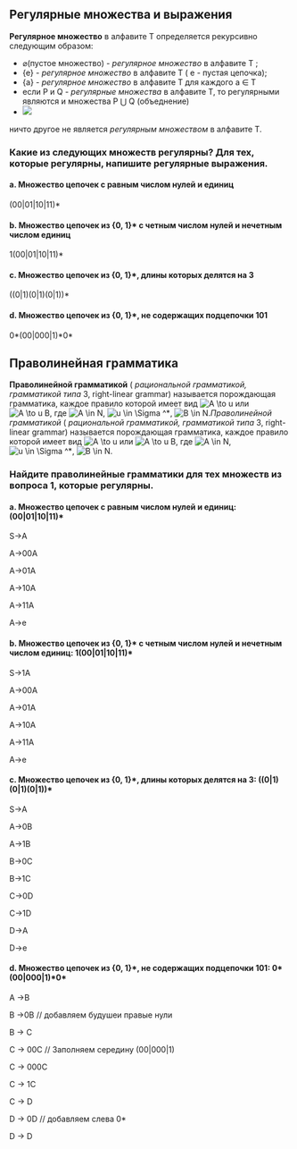 ## Регулярные множества и выражения

**Регулярное множество** в алфавите T определяется рекурсивно следующим образом:

- ⌀(пустое множество) - *регулярное множество* в алфавите T ;
- {e} - *регулярное множество* в алфавите T ( e - пустая цепочка);
- {a} - *регулярное множество* в алфавите T для каждого a ∈ T
- если P и Q - *регулярные множества* в алфавите T, то регулярными являются и множества P ⋃ Q (объеднение)
- ![](https://helpiks.org/helpiksorg/baza8/58407069271.files/image011.gif)

ничто другое не является *регулярным множеством* в алфавите T.

### Какие из следующих множеств регулярны? Для тех, которые регулярны, напишите регулярные выражения.

#### a. Множество цепочек с равным числом нулей и единиц

(00|01|10|11)*

#### b. Множество цепочек из \{0, 1\}* с четным числом нулей и нечетным числом единиц

1(00|01|10|11)*

#### с. Множество цепочек из  \{0, 1\}*, длины которых делятся на 3

((0|1)(0|1)(0|1))*

#### d. Множество цепочек из \{0, 1\}\*, не содержащих подцепочки 101

0\*(00|000|1)\*0\*


## Праволинейная грамматика

**Праволинейной грамматикой** ( *рациональной грамматикой, грамматикой типа* 3, right-linear grammar) называется порождающая грамматика, каждое правило которой имеет вид ![A \to u](https://intuit.ru/sites/default/files/tex_cache/72ea269fb6373ac5eb1b82ad7e8fe917.png) или ![A \to u B](https://intuit.ru/sites/default/files/tex_cache/e389c91186f0c8ae4b2e3db55b255d15.png), где ![A \in N](https://intuit.ru/sites/default/files/tex_cache/92b236cff9e259de9c0955621bae6042.png), ![u \in \Sigma ^*](https://intuit.ru/sites/default/files/tex_cache/088ef54cb3d4d53db4ae7475bb40d26d.png), ![B \in N](https://intuit.ru/sites/default/files/tex_cache/570f600c512264a5661b5bde53678c7e.png).*Праволинейной грамматикой* ( *рациональной грамматикой, грамматикой типа* 3, right-linear []()grammar) называется порождающая грамматика, каждое правило которой имеет вид ![A \to u](https://intuit.ru/sites/default/files/tex_cache/72ea269fb6373ac5eb1b82ad7e8fe917.png) или ![A \to u B](https://intuit.ru/sites/default/files/tex_cache/e389c91186f0c8ae4b2e3db55b255d15.png), где ![A \in N](https://intuit.ru/sites/default/files/tex_cache/92b236cff9e259de9c0955621bae6042.png), ![u \in \Sigma ^*](https://intuit.ru/sites/default/files/tex_cache/088ef54cb3d4d53db4ae7475bb40d26d.png), ![B \in N](https://intuit.ru/sites/default/files/tex_cache/570f600c512264a5661b5bde53678c7e.png).

### Найдите праволинейные грамматики для тех множеств из вопроса 1, которые регулярны.

#### a. Множество цепочек с равным числом нулей и единиц: (00|01|10|11)*

S->A

A->00A

A->01A

A->10A

A->11A

A->e

#### b. Множество цепочек из \{0, 1\}* с четным числом нулей и нечетным числом единиц: 1(00|01|10|11)*

S->1A

A->00A

A->01A

A->10A

A->11A

A->e

#### с. Множество цепочек из  \{0, 1\}*, длины которых делятся на 3: ((0|1)(0|1)(0|1))\*

S->A

A->0B

A->1B

B->0C

B->1C

C->0D

C->1D

D->A

D->e

#### d. Множество цепочек из \{0, 1\}\*, не содержащих подцепочки 101: 0\*(00|000|1)\*0\*

A ->B

B ->0B // добавляем будушеи правые нули

B -> C

C -> 00C // Заполняем середину (00|000|1)

C -> 000C

C -> 1C

C -> D

D -> 0D // добавляем слева 0*

D -> D
